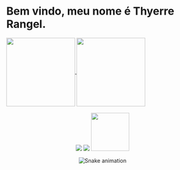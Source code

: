<h1> Bem vindo, meu nome é Thyerre Rangel. </h1>

<div>
  <a href="https://github.com/thyerre">
  <img height="180em"   align="center" src="https://github-readme-stats.vercel.app/api?username=thyerre&show_icons=true&theme=jolly&include_all_commits=true&count_private=true"/>
  <img height="180em"  align="center" src="https://github-readme-stats.vercel.app/api/top-langs/?username=thyerre&&layout=compact&hide=shell&theme=jolly"/>
  <!-- <img align="center" width="148" height="180" src="https://media1.tenor.com/images/68e8337fb4eb7e40645d832c64762a8b/tenor.gif?itemid=19443613"> -->
</div>
 <br>
<div  align="center"> 
<!--   <a href="https://www.youtube.com/channel/UCSawC0irKSG8W05zahr1i9w" target="_blank"><img src="https://img.shields.io/badge/-Youtube-%23EA4335?style=for-the-badge&logo=youtube&logoColor=white" target="_blank"></a> -->
  <a href="https://www.instagram.com/thyerre.rangel/" target="_blank"><img src="https://img.shields.io/badge/-Instagram-%23E4405F?style=for-the-badge&logo=instagram&logoColor=white" target="_blank"></a>
  <a href="https://www.linkedin.com/in/thyerre-rangel-m-da-silva-3118a412b/" target="_blank"><img src="https://img.shields.io/badge/-LinkedIn-%230077B5?style=for-the-badge&logo=linkedin&logoColor=white" target="_blank"></a> 
  <a href="https://www.linkedin.com/in/thyerre-rangel-m-da-silva-3118a412b/" target="_blank"><img src="https://dtwebmaster.com.br/wp-content/uploads/2019/04/portfolio-logo-png-3.png" target="_blank" width="100px"></a> 
  
  ![Snake animation](https://github.com/thyerre/thyerre/blob/output/github-contribution-grid-snake.svg)
 
</div>
 
